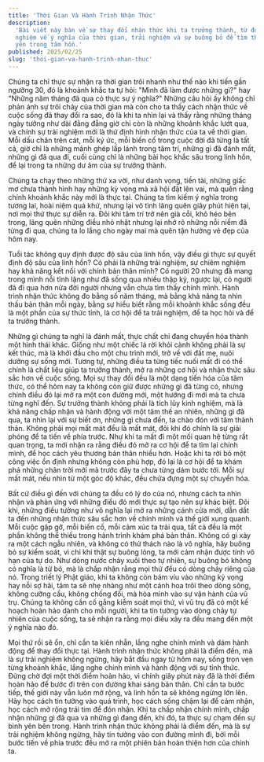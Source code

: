 ```yaml
---
title: 'Thời Gian Và Hành Trình Nhận Thức'
description:
  'Bài viết này bàn về sự thay đổi nhận thức khi ta trưởng thành, từ đó chiêm
  nghiệm về ý nghĩa của thời gian, trải nghiệm và sự buông bỏ để tìm thấy bình
  yên trong tâm hồn.'
published: 2025/02/25
slug: 'thoi-gian-va-hanh-trinh-nhan-thuc'
---
```


Chúng ta chỉ thực sự nhận ra thời gian trôi nhanh như thế nào khi tiến gần
ngưỡng 30, đó là khoảnh khắc ta tự hỏi: "Mình đã làm được những gì?" hay "Những
năm tháng đã qua có thực sự ý nghĩa?" Những câu hỏi ấy không chỉ phản ánh sự
trôi chảy của thời gian mà còn cho ta thấy cách nhận thức về cuộc sống đã thay
đổi ra sao, đó là khi ta nhìn lại và thấy rằng những tháng ngày tưởng như dài
đằng đẵng giờ chỉ còn là những khoảnh khắc lướt qua, và chính sự trải nghiệm mới
là thứ định hình nhận thức của ta về thời gian. Mỗi dấu chân trên cát, mỗi ký
ức, mỗi biến cố trong cuộc đời đã từng là tất cả, giờ chỉ là những mảnh ghép lấp
lánh trong tâm trí, những gì đã đánh mất, những gì đã qua đi, cuối cùng chỉ là
những bài học khắc sâu trong linh hồn, để lại trong ta những dư âm của sự trưởng
thành.

Chúng ta chạy theo những thứ xa vời, như danh vọng, tiền tài, những giấc mơ chưa
thành hình hay những kỳ vọng mà xã hội đặt lên vai, mà quên rằng chính khoảnh
khắc này mới là thực tại. Chúng ta tìm kiếm ý nghĩa trong tương lai, hoài niệm
quá khứ, nhưng lại vô tình lãng quên giây phút hiện tại, nơi mọi thứ thực sự
diễn ra. Đôi khi tâm trí trở nên già cỗi, khô héo bên trong, lãng quên những
điều nhỏ nhặt nhưng lại nhớ rõ những nỗi niềm đã từng đi qua, chúng ta lo lắng
cho ngày mai mà quên tận hưởng vẻ đẹp của hôm nay.

Tuổi tác không quy định được độ sâu của linh hồn, vậy điều gì thực sự quyết định
độ sâu của linh hồn? Có phải là những trải nghiệm, sự chiêm nghiệm hay khả năng
kết nối với chính bản thân mình? Có người 20 nhưng đã mang trong mình nỗi tĩnh
lặng như đã sống qua nhiều thập kỷ, ngược lại, có người đã đi qua hơn nửa đời
người nhưng vẫn chưa tìm thấy chính mình. Hành trình nhận thức không đo bằng số
năm tháng, mà bằng khả năng ta nhìn thấu bản thân mỗi ngày, bằng sự hiểu biết
rằng mỗi khoảnh khắc sống đều là một phần của sự thức tỉnh, là cơ hội để ta trải
nghiệm, để ta học hỏi và để ta trưởng thành.

Những gì chúng ta nghĩ là đánh mất, thực chất chỉ đang chuyển hóa thành một hình
thái khác. Giống như một chiếc lá rời khỏi cành không phải là sự kết thúc, mà là
khởi đầu cho một chu trình mới, trở về với đất mẹ, nuôi dưỡng sự sống mới. Tương
tự, những điều ta từng tiếc nuối mất đi có thể chính là chất liệu giúp ta trưởng
thành, mở ra những cơ hội và nhận thức sâu sắc hơn về cuộc sống. Mọi sự thay đổi
đều là một dạng tiến hóa của tâm thức, có thể hôm nay ta không còn giữ được
những gì đã từng có, nhưng chính điều đó lại mở ra một con đường mới, một hướng
đi mới mà ta chưa từng nghĩ đến. Sự trưởng thành không phải là tích lũy kinh
nghiệm, mà là khả năng chấp nhận và hành động với một tâm thế an nhiên, những gì
đã qua, ta nhìn lại với sự biết ơn, những gì chưa đến, ta chào đón với tâm thảnh
thản. Không phải mọi mất mát đều là mất mát, đôi khi đó chính là sự giải phóng
để ta tiến về phía trước. Như khi ta mất đi một mối quan hệ từng rất quan trọng,
ta mới nhận ra rằng điều đó mở ra cơ hội để ta tìm lại chính mình, để học cách
yêu thương bản thân nhiều hơn. Hoặc khi ta rời bỏ một công việc ổn định nhưng
không còn phù hợp, đó lại là cơ hội để ta khám phá những chân trời mới mà trước
đây ta chưa từng dám bước tới. Mỗi sự mất mát, nếu nhìn từ một góc độ khác, đều
chứa đựng một sự chuyển hóa.

Bất cứ điều gì đến với chúng ta đều có lý do của nó, nhưng cách ta nhìn nhận và
phản ứng với những điều đó mới thực sự tạo nên sự khác biệt. Đôi khi, những điều
tưởng như vô nghĩa lại mở ra những cánh cửa mới, dẫn dắt ta đến những nhận thức
sâu sắc hơn về chính mình và thế giới xung quanh. Mỗi cuộc gặp gỡ, mỗi biến cố,
mỗi cảm xúc ta trải qua, tất cả đều là một phần không thể thiếu trong hành trình
khám phá bản thân. Không có gì xảy ra một cách ngẫu nhiên, và không có thử thách
nào là vô nghĩa, hãy buông bỏ sự kiểm soát, vì chỉ khi thật sự buông lỏng, ta
mới cảm nhận được tính vô hạn của tự do. Như dòng nước chảy xuôi theo tự nhiên,
sự buông bỏ không có nghĩa là từ bỏ, mà là chấp nhận rằng mọi thứ đều có dòng
chảy riêng của nó. Trong triết lý Phật giáo, khi ta không còn bám víu vào những
kỳ vọng hay nỗi sợ hãi, tâm ta sẽ nhẹ nhàng như một cánh hoa trôi theo dòng
sông, không cưỡng cầu, không chống đối, mà hòa mình vào sự vận hành của vũ trụ.
Chúng ta không cần cố gắng kiểm soát mọi thứ, vì vũ trụ đã có một kế hoạch hoàn
hảo dành cho mỗi người, khi ta tin tưởng vào dòng chảy tự nhiên của cuộc sống,
ta sẽ nhận ra rằng mọi điều xảy ra đều mang đến một ý nghĩa nào đó.

Mọi thứ rồi sẽ ổn, chỉ cần ta kiên nhẫn, lắng nghe chính mình và dám hành động
để thay đổi thực tại. Hành trình nhận thức không phải là điểm đến, mà là sự trải
nghiệm không ngừng, hãy bắt đầu ngay từ hôm nay, sống trọn vẹn từng khoảnh khắc,
lắng nghe chính mình và hành động với sự tỉnh thức. Đừng chờ đợi một thời điểm
hoàn hảo, vì chính giây phút này đã là thời điểm hoàn hảo để bước đi trên con
đường khai sáng bản thân. Chỉ cần ta bước tiếp, thế giới này vẫn luôn mở rộng,
và linh hồn ta sẽ không ngừng lớn lên. Hãy học cách tin tưởng vào quá trình, học
cách sống chậm lại để cảm nhận, học cách mở rộng trái tim để đón nhận. Khi ta
chấp nhận chính mình, chấp nhận những gì đã qua và những gì đang đến, khi đó, ta
thực sự chạm đến sự bình yên bên trong. Hành trình nhận thức không phải là điểm
đến, mà là sự trải nghiệm không ngừng, hãy tin tưởng vào con đường mình đi, bởi
mỗi bước tiến về phía trước đều mở ra một phiên bản hoàn thiện hơn của chính ta.
